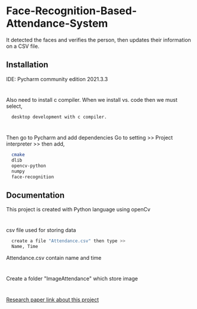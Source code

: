 
# Face-Recognition-Based-Attendance-System

It detected the faces and verifies the person, then updates their information on a CSV file.


## Installation

IDE: Pycharm community edition 2021.3.3
#
Also need to install c compiler.
When we install vs. code then we must select,

```bash
  desktop development with c compiler.
```
#
Then go to Pycharm and add dependencies
Go to setting >> Project interpreter >> then add,

```bash
  cmake
  dlib
  opencv-python
  numpy
  face-recognition
```


## Documentation

This project is created with Python language using openCv
#
csv file used for storing data
```bash
  create a file "Attendance.csv" then type >>
  Name, Time
``` 
Attendance.csv contain name and time
#
Create a folder "ImageAttendance" which store image 
# 
[Research paper link about this project](https://www.ijeast.com/papers/233-241,Tesma512,IJEAST.pdf)




